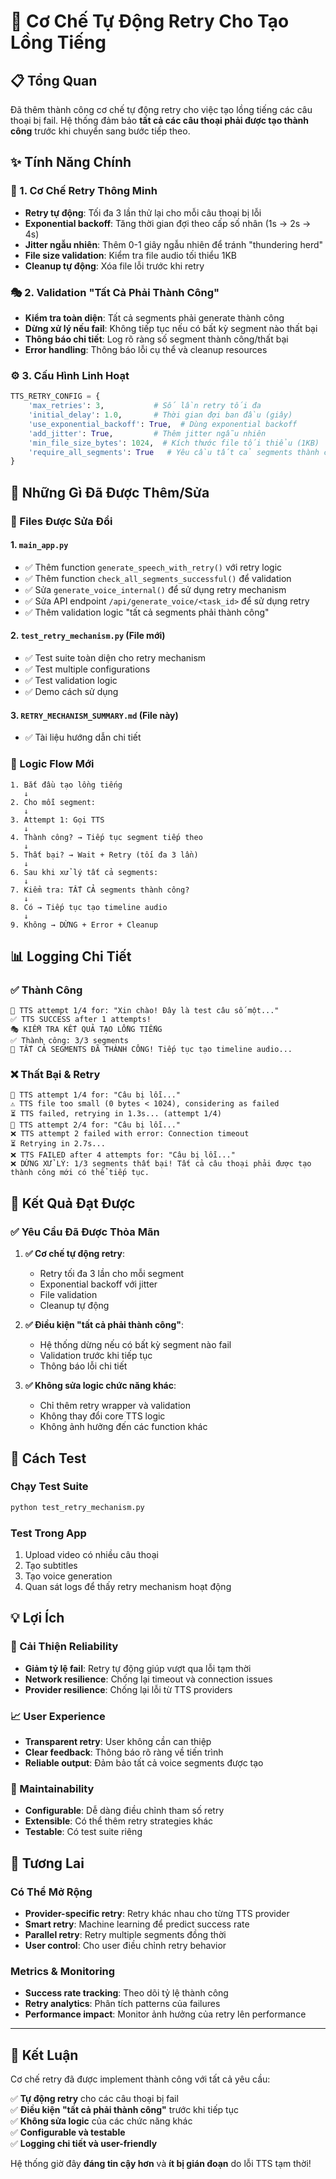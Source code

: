 # 🔄 Cơ Chế Tự Động Retry Cho Tạo Lồng Tiếng

## 📋 Tổng Quan

Đã thêm thành công cơ chế tự động retry cho việc tạo lồng tiếng các câu thoại bị fail. Hệ thống đảm bảo **tất cả các câu thoại phải được tạo thành công** trước khi chuyển sang bước tiếp theo.

## ✨ Tính Năng Chính

### 🎯 1. Cơ Chế Retry Thông Minh
- **Retry tự động**: Tối đa 3 lần thử lại cho mỗi câu thoại bị lỗi
- **Exponential backoff**: Tăng thời gian đợi theo cấp số nhân (1s → 2s → 4s)
- **Jitter ngẫu nhiên**: Thêm 0-1 giây ngẫu nhiên để tránh "thundering herd"
- **File size validation**: Kiểm tra file audio tối thiểu 1KB
- **Cleanup tự động**: Xóa file lỗi trước khi retry

### 🎭 2. Validation "Tất Cả Phải Thành Công"
- **Kiểm tra toàn diện**: Tất cả segments phải generate thành công
- **Dừng xử lý nếu fail**: Không tiếp tục nếu có bất kỳ segment nào thất bại
- **Thông báo chi tiết**: Log rõ ràng số segment thành công/thất bại
- **Error handling**: Thông báo lỗi cụ thể và cleanup resources

### ⚙️ 3. Cấu Hình Linh Hoạt
```python
TTS_RETRY_CONFIG = {
    'max_retries': 3,           # Số lần retry tối đa
    'initial_delay': 1.0,       # Thời gian đợi ban đầu (giây)
    'use_exponential_backoff': True,  # Dùng exponential backoff
    'add_jitter': True,         # Thêm jitter ngẫu nhiên
    'min_file_size_bytes': 1024,  # Kích thước file tối thiểu (1KB)
    'require_all_segments': True   # Yêu cầu tất cả segments thành công
}
```

## 🔧 Những Gì Đã Được Thêm/Sửa

### 📁 Files Được Sửa Đổi

#### 1. `main_app.py`
- ✅ Thêm function `generate_speech_with_retry()` với retry logic
- ✅ Thêm function `check_all_segments_successful()` để validation
- ✅ Sửa `generate_voice_internal()` để sử dụng retry mechanism
- ✅ Sửa API endpoint `/api/generate_voice/<task_id>` để sử dụng retry
- ✅ Thêm validation logic "tất cả segments phải thành công"

#### 2. `test_retry_mechanism.py` (File mới)
- ✅ Test suite toàn diện cho retry mechanism
- ✅ Test multiple configurations
- ✅ Test validation logic
- ✅ Demo cách sử dụng

#### 3. `RETRY_MECHANISM_SUMMARY.md` (File này)
- ✅ Tài liệu hướng dẫn chi tiết

### 🔄 Logic Flow Mới

```
1. Bắt đầu tạo lồng tiếng
   ↓
2. Cho mỗi segment:
   ↓
3. Attempt 1: Gọi TTS
   ↓
4. Thành công? → Tiếp tục segment tiếp theo
   ↓
5. Thất bại? → Wait + Retry (tối đa 3 lần)
   ↓
6. Sau khi xử lý tất cả segments:
   ↓
7. Kiểm tra: TẤT CẢ segments thành công?
   ↓
8. Có → Tiếp tục tạo timeline audio
   ↓
9. Không → DỪNG + Error + Cleanup
```

## 📊 Logging Chi Tiết

### ✅ Thành Công
```
🔄 TTS attempt 1/4 for: "Xin chào! Đây là test câu số một..."
✅ TTS SUCCESS after 1 attempts!
🎭 KIỂM TRA KẾT QUẢ TẠO LỒNG TIẾNG
✅ Thành công: 3/3 segments
🎊 TẤT CẢ SEGMENTS ĐÃ THÀNH CÔNG! Tiếp tục tạo timeline audio...
```

### ❌ Thất Bại & Retry
```
🔄 TTS attempt 1/4 for: "Câu bị lỗi..."
⚠️ TTS file too small (0 bytes < 1024), considering as failed
⏳ TTS failed, retrying in 1.3s... (attempt 1/4)
🔄 TTS attempt 2/4 for: "Câu bị lỗi..."
❌ TTS attempt 2 failed with error: Connection timeout
⏳ Retrying in 2.7s...
❌ TTS FAILED after 4 attempts for: "Câu bị lỗi..."
❌ DỪNG XỬ LÝ: 1/3 segments thất bại! Tất cả câu thoại phải được tạo thành công mới có thể tiếp tục.
```

## 🎯 Kết Quả Đạt Được

### ✅ Yêu Cầu Đã Được Thỏa Mãn

1. **✅ Cơ chế tự động retry**: 
   - Retry tối đa 3 lần cho mỗi segment
   - Exponential backoff với jitter
   - File validation
   - Cleanup tự động

2. **✅ Điều kiện "tất cả phải thành công"**:
   - Hệ thống dừng nếu có bất kỳ segment nào fail
   - Validation trước khi tiếp tục
   - Thông báo lỗi chi tiết

3. **✅ Không sửa logic chức năng khác**:
   - Chỉ thêm retry wrapper và validation
   - Không thay đổi core TTS logic
   - Không ảnh hưởng đến các function khác

## 🧪 Cách Test

### Chạy Test Suite
```bash
python test_retry_mechanism.py
```

### Test Trong App
1. Upload video có nhiều câu thoại
2. Tạo subtitles
3. Tạo voice generation
4. Quan sát logs để thấy retry mechanism hoạt động

## 💡 Lợi Ích

### 🚀 Cải Thiện Reliability
- **Giảm tỷ lệ fail**: Retry tự động giúp vượt qua lỗi tạm thời
- **Network resilience**: Chống lại timeout và connection issues
- **Provider resilience**: Chống lại lỗi từ TTS providers

### 📈 User Experience
- **Transparent retry**: User không cần can thiệp
- **Clear feedback**: Thông báo rõ ràng về tiến trình
- **Reliable output**: Đảm bảo tất cả voice segments được tạo

### 🔧 Maintainability
- **Configurable**: Dễ dàng điều chỉnh tham số retry
- **Extensible**: Có thể thêm retry strategies khác
- **Testable**: Có test suite riêng

## 🔮 Tương Lai

### Có Thể Mở Rộng
- **Provider-specific retry**: Retry khác nhau cho từng TTS provider
- **Smart retry**: Machine learning để predict success rate
- **Parallel retry**: Retry multiple segments đồng thời
- **User control**: Cho user điều chỉnh retry behavior

### Metrics & Monitoring
- **Success rate tracking**: Theo dõi tỷ lệ thành công
- **Retry analytics**: Phân tích patterns của failures
- **Performance impact**: Monitor ảnh hưởng của retry lên performance

---

## 🎉 Kết Luận

Cơ chế retry đã được implement thành công với tất cả yêu cầu:

✅ **Tự động retry** cho các câu thoại bị fail  
✅ **Điều kiện "tất cả phải thành công"** trước khi tiếp tục  
✅ **Không sửa logic** của các chức năng khác  
✅ **Configurable và testable**  
✅ **Logging chi tiết và user-friendly**  

Hệ thống giờ đây **đáng tin cậy hơn** và **ít bị gián đoạn** do lỗi TTS tạm thời! 